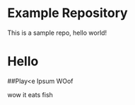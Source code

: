 # Example Repository
This is a sample repo, hello world!

Hello
=====


##Play<e
Ipsum WOof

wow it eats fish